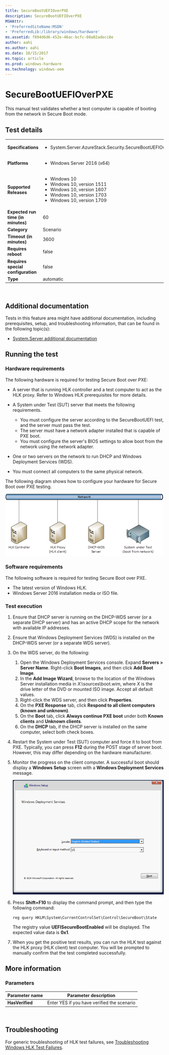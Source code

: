 ```yaml
---
title: SecureBootUEFIOverPXE
description: SecureBootUEFIOverPXE
MSHAttr:
- 'PreferredSiteName:MSDN'
- 'PreferredLib:/library/windows/hardware'
ms.assetid: f894d6d6-452e-46ac-bcfc-80a02adecc8e
author: aahi
ms.author: aahi
ms.date: 10/15/2017
ms.topic: article
ms.prod: windows-hardware
ms.technology: windows-oem
---
```


# <span id="p_hlk_test.b0ea1e01-f036-4a87-9b8d-bae338e56086"></span>SecureBootUEFIOverPXE


This manual test validates whether a test computer is capable of booting from the network in Secure Boot mode.

## Test details
|||
|---|---|
| **Specifications**  | <ul><li>System.Server.AzureStack.Security.SecureBootUEFIOverPXE</li></ul> |  
| **Platforms**   | <ul><li>Windows Server 2016 (x64)</li></ul> |
| **Supported Releases** | <ul><li>Windows 10</li><li>Windows 10, version 1511</li><li>Windows 10, version 1607</li><li>Windows 10, version 1703</li><li>Windows 10, version 1709</li></ul> |
|**Expected run time (in minutes)**| 60 |
|**Category**| Scenario |
|**Timeout (in minutes)**| 3600 |
|**Requires reboot**| false |
|**Requires special configuration**| false |
|**Type**| automatic |

 

## <span id="Additional_documentation"></span><span id="additional_documentation"></span><span id="ADDITIONAL_DOCUMENTATION"></span>Additional documentation


Tests in this feature area might have additional documentation, including prerequisites, setup, and troubleshooting information, that can be found in the following topic(s):

-   [System.Server additional documentation](system-server-additional-documentation.md)

## <span id="Running_the_test"></span><span id="running_the_test"></span><span id="RUNNING_THE_TEST"></span>Running the test


### <span id="Hardware_requirements"></span><span id="hardware_requirements"></span><span id="HARDWARE_REQUIREMENTS"></span>**Hardware requirements**

The following hardware is required for testing Secure Boot over PXE:

-   A server that is running HLK controller and a test computer to act as the HLK proxy. Refer to Windows HLK prerequisites for more details.
-   A System under Test (SUT) server that meets the following requirements.

    -   You must configure the server according to the SecureBootUEFI test, and the server must pass the test.
    -   The server must have a network adapter installed that is capable of PXE boot.
    -   You must configure the server's BIOS settings to allow boot from the network using the network adapter.

-   One or two servers on the network to run DHCP and Windows Deployment Services (WDS).
-   You must connect all computers to the same physical network.

The following diagram shows how to configure your hardware for Secure Boot over PXE testing.

![hardware configuration for secure boot over pxe](images/secure-boot-over-pxe-1.png)

### <span id="Software_requirements"></span><span id="software_requirements"></span><span id="SOFTWARE_REQUIREMENTS"></span>**Software requirements**

The following software is required for testing Secure Boot over PXE.

-   The latest version of Windows HLK.
-   Windows Server 2016 installation media or ISO file.

### <span id="Test_execution"></span><span id="test_execution"></span><span id="TEST_EXECUTION"></span>**Test execution**

1.  Ensure that DHCP server is running on the DHCP-WDS server (or a separate DHCP server) and has an active DHCP scope for the network with available IP addresses.
2.  Ensure that Windows Deployment Services (WDS) is installed on the DHCP-WDS server (or a separate WDS server).
3.  On the WDS server, do the following:

    1.  Open the Windows Deployment Services console. Expand **Servers &gt; Server Name**. Right-click **Boot Images**, and then click **Add Boot Image**.
    2.  In the **Add Image Wizard**, browse to the location of the Windows Server installation media in *X*:\\sources\\boot.wim, where *X* is the drive letter of the DVD or mounted ISO image. Accept all default values.
    3.  Right-click the WDS server, and then click **Properties**.
    4.  On the **PXE Response** tab, click **Respond to all client computers (known and unknown)**.
    5.  On the **Boot** tab, click **Always continue PXE boot** under both **Known clients** and **Unknown clients**.
    6.  On the **DHCP** tab, if the DHCP server is installed on the same computer, select both check boxes.

4.  Restart the System under Test (SUT) computer and force it to boot from PXE. Typically, you can press **F12** during the POST stage of server boot. However, this may differ depending on the hardware manufacturer.
5.  Monitor the progress on the client computer. A successful boot should display a **Windows Setup** screen with a **Windows Deployment Services** message.

    ![windows setup screen showing a windows deployment services message, indicating a successful boot](images/secure-boot-over-pxe-2.png)

6.  Press **Shift+F10** to display the command prompt, and then type the following command:

    ``` syntax
    reg query HKLM\System\CurrentControlSet\Control\SecureBoot\State
    ```

    The registry value **UEFISecureBootEnabled** will be displayed. The expected value data is **0x1**.

7.  When you get the positive test results, you can run the HLK test against the HLK proxy (HLK client) test computer. You will be prompted to manually confirm that the test completed successfully.

## <span id="More_information"></span><span id="more_information"></span><span id="MORE_INFORMATION"></span>More information


### <span id="Parameters"></span><span id="parameters"></span><span id="PARAMETERS"></span>Parameters

| Parameter name  | Parameter description                       |
|-----------------|---------------------------------------------|
| **HasVerified** | Enter YES if you have verified the scenario |

 

## <span id="Troubleshooting"></span><span id="troubleshooting"></span><span id="TROUBLESHOOTING"></span>Troubleshooting


For generic troubleshooting of HLK test failures, see [Troubleshooting Windows HLK Test Failures](..\user\troubleshooting-windows-hlk-test-failures.md).

 

 






